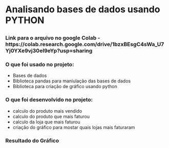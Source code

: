 <h1> Analisando bases de dados usando PYTHON </P>

<h3> Link para o arquivo no google Colab - <a> https://colab.research.google.com/drive/1bzxBEsgC4sWa_U7Yj0YXe9vj30eI9eYp?usp=sharing </a> </h3> 

<h3> O que foi usado no projeto: </h3> 
<ul>
  <li> Bases de dados </li>
  <li> Biblioteca pandas para maniulação das bases de dados </li>
  <li> Biblioteca para criação de gráfico usando python </li>
</ul>


<h3> O que foi desenvolvido no projeto:  </h3> 
<ul>
  <li> calculo do produto mais vendido  </li>
  <li> calculo do produto que mais faturou </li>
  <li> calculo da loja que mais faturou </li>
  <li> criação do gráfico para mostar quais lojas mais faturaram </li>
</ul>

<h3> Resultado do Gráfico  </h3> 

